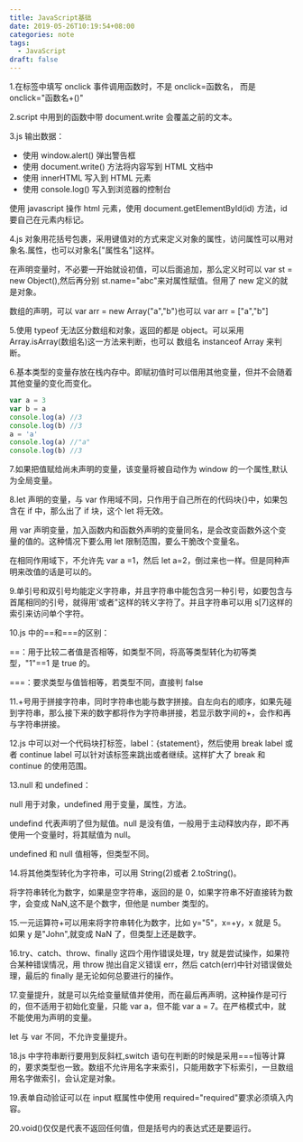```yaml
---
title: JavaScript基础
date: 2019-05-26T10:19:54+08:00
categories: note
tags:
  - JavaScript
draft: false
---
```


1.在标签中填写 onclick 事件调用函数时，不是 onclick=函数名， 而是 onclick="函数名+()"

2.script 中用到的函数中带 document.write 会覆盖之前的文本。

3.js 输出数据：

<!--more-->

- 使用 window.alert() 弹出警告框
- 使用 document.write() 方法将内容写到 HTML 文档中
- 使用 innerHTML 写入到 HTML 元素
- 使用 console.log() 写入到浏览器的控制台

使用 javascript 操作 html 元素，使用 document.getElementById(id) 方法，id 要自己在元素内标记。

4.js 对象用花括号包裹，采用键值对的方式来定义对象的属性，访问属性可以用对象名.属性，也可以对象名["属性名"]这样。

在声明变量时，不必要一开始就设初值，可以后面追加，那么定义时可以 var st = new Object(),然后再分别 st.name="abc"来对属性赋值。但用了 new 定义的就是对象。

数组的声明，可以 var arr = new Array("a","b")也可以 var arr = ["a","b"]

5.使用 typeof 无法区分数组和对象，返回的都是 object。可以采用 Array.isArray(数组名)这一方法来判断，也可以 数组名 instanceof Array 来判断。

6.基本类型的变量存放在栈内存中。即赋初值时可以借用其他变量，但并不会随着其他变量的变化而变化。

```javascript
var a = 3
var b = a
console.log(a) //3
console.log(b) //3
a = 'a'
console.log(a) //"a"
console.log(b) //3
```

7.如果把值赋给尚未声明的变量，该变量将被自动作为 window 的一个属性,默认为全局变量。

8.let 声明的变量，与 var 作用域不同，只作用于自己所在的代码块{}中，如果包含在 if 中，那么出了 if 块，这个 let 将无效。

用 var 声明变量，加入函数内和函数外声明的变量同名，是会改变函数外这个变量的值的。这种情况下要么用 let 限制范围，要么干脆改个变量名。

在相同作用域下，不允许先 var a =1，然后 let a=2，倒过来也一样。但是同种声明来改值的话是可以的。

9.单引号和双引号均能定义字符串，并且字符串中能包含另一种引号，如要包含与首尾相同的引号，就得用\'或者\"这样的转义字符了。并且字符串可以用 s[7]这样的索引来访问单个字符。

10.js 中的==和===的区别：

==：用于比较二者值是否相等，如类型不同，将高等类型转化为初等类型，"1"==1 是 true 的。

===：要求类型与值皆相等，若类型不同，直接判 false

11.+号用于拼接字符串，同时字符串也能与数字拼接。自左向右的顺序，如果先碰到字符串，那么接下来的数字都将作为字符串拼接，若显示数字间的+，会作和再与字符串拼接。

12.js 中可以对一个代码块打标签，label：{statement}，然后使用 break label 或者 continue label 可以针对该标签来跳出或者继续。这样扩大了 break 和 continue 的使用范围。

13.null 和 undefined：

null 用于对象，undefined 用于变量，属性，方法。

undefind 代表声明了但为赋值。null 是没有值，一般用于主动释放内存，即不再使用一个变量时，将其赋值为 null。

undefined 和 null 值相等，但类型不同。

14.将其他类型转化为字符串，可以用 String(2)或者 2.toString()。

将字符串转化为数字，如果是空字符串，返回的是 0，如果字符串不好直接转为数字，会变成 NaN,这不是个数字，但他是 number 类型的。

15.一元运算符+可以用来将字符串转化为数字，比如 y="5"，x=+y，x 就是 5。如果 y 是"John",就变成 NaN 了，但类型上还是数字。

16.try、catch、throw、finally 这四个用作错误处理，try 就是尝试操作，如果符合某种错误情况，用 throw 抛出自定义错误 err，然后 catch(err)中针对错误做处理，最后的 finally 是无论如何总要进行的操作。

17.变量提升，就是可以先给变量赋值并使用，而在最后再声明，这种操作是可行的，但不适用于初始化变量，只能 var a，但不能 var a = 7。在严格模式中，就不能使用为声明的变量。

let 与 var 不同，不允许变量提升。

18.js 中字符串断行要用到反斜杠\,switch 语句在判断的时候是采用===恒等计算的，要求类型也一致。数组不允许用名字来索引，只能用数字下标索引，一旦数组用名字做索引，会认定是对象。

19.表单自动验证可以在 input 框属性中使用 required="required"要求必须填入内容。

20.void()仅仅是代表不返回任何值，但是括号内的表达式还是要运行。
